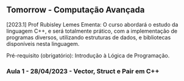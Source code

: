 ## Tomorrow - Computação Avançada 
[2023.1] Prof Rubisley Lemes
Ementa: O curso abordará o estudo da linguagem C++, e será totalmente prático, com a implementação de programas diversos, utilizando estruturas de dados, e bibliotecas disponíveis nesta linguagem.

Pré-requisito (obrigatório): Introdução à Lógica de Programação.

### Aula 1 - 28/04/2023 - Vector, Struct e Pair em C++ 